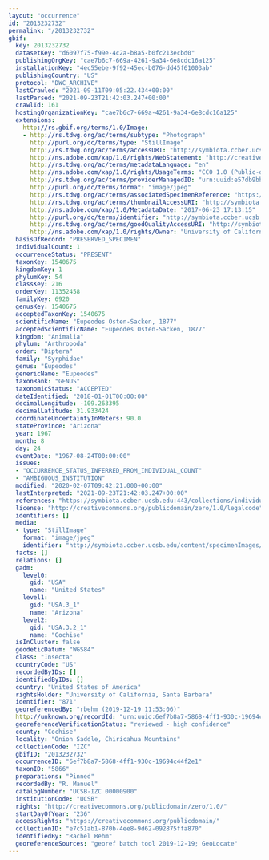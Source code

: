 ```yaml
---
layout: "occurrence"
id: "2013232732"
permalink: "/2013232732"
gbif:
  key: 2013232732
  datasetKey: "d6097f75-f99e-4c2a-b8a5-b0fc213ecbd0"
  publishingOrgKey: "cae7b6c7-669a-4261-9a34-6e8cdc16a125"
  installationKey: "4ec55ebe-9f92-45ec-b076-dd45f61003ab"
  publishingCountry: "US"
  protocol: "DWC_ARCHIVE"
  lastCrawled: "2021-09-11T09:05:22.434+00:00"
  lastParsed: "2021-09-23T21:42:03.247+00:00"
  crawlId: 161
  hostingOrganizationKey: "cae7b6c7-669a-4261-9a34-6e8cdc16a125"
  extensions:
    http://rs.gbif.org/terms/1.0/Image:
    - http://rs.tdwg.org/ac/terms/subtype: "Photograph"
      http://purl.org/dc/terms/type: "StillImage"
      http://rs.tdwg.org/ac/terms/accessURI: "http://symbiota.ccber.ucsb.edu/content/specimenImages/UCSB_IZC/UCSB-IZC00000/UCSB-IZC_00000900_1498263195_lg.jpg"
      http://ns.adobe.com/xap/1.0/rights/WebStatement: "http://creativecommons.org/publicdomain/zero/1.0/"
      http://rs.tdwg.org/ac/terms/metadataLanguage: "en"
      http://ns.adobe.com/xap/1.0/rights/UsageTerms: "CC0 1.0 (Public-domain)"
      http://rs.tdwg.org/ac/terms/providerManagedID: "urn:uuid:e57db9bb-17f5-4b4b-9a97-de26cacedfef"
      http://purl.org/dc/terms/format: "image/jpeg"
      http://rs.tdwg.org/ac/terms/associatedSpecimenReference: "https://symbiota.ccber.ucsb.edu:443/collections/individual/index.php?occid=871"
      http://rs.tdwg.org/ac/terms/thumbnailAccessURI: "http://symbiota.ccber.ucsb.edu/content/specimenImages/UCSB_IZC/UCSB-IZC00000/UCSB-IZC_00000900_1498263195_tn.jpg"
      http://ns.adobe.com/xap/1.0/MetadataDate: "2017-06-23 17:13:15"
      http://purl.org/dc/terms/identifier: "http://symbiota.ccber.ucsb.edu/content/specimenImages/UCSB_IZC/UCSB-IZC00000/UCSB-IZC_00000900_1498263195_lg.jpg"
      http://rs.tdwg.org/ac/terms/goodQualityAccessURI: "http://symbiota.ccber.ucsb.edu/content/specimenImages/UCSB_IZC/UCSB-IZC00000/UCSB-IZC_00000900_1498263195.jpg"
      http://ns.adobe.com/xap/1.0/rights/Owner: "University of California, Santa Barbara"
  basisOfRecord: "PRESERVED_SPECIMEN"
  individualCount: 1
  occurrenceStatus: "PRESENT"
  taxonKey: 1540675
  kingdomKey: 1
  phylumKey: 54
  classKey: 216
  orderKey: 11352458
  familyKey: 6920
  genusKey: 1540675
  acceptedTaxonKey: 1540675
  scientificName: "Eupeodes Osten-Sacken, 1877"
  acceptedScientificName: "Eupeodes Osten-Sacken, 1877"
  kingdom: "Animalia"
  phylum: "Arthropoda"
  order: "Diptera"
  family: "Syrphidae"
  genus: "Eupeodes"
  genericName: "Eupeodes"
  taxonRank: "GENUS"
  taxonomicStatus: "ACCEPTED"
  dateIdentified: "2018-01-01T00:00:00"
  decimalLongitude: -109.263395
  decimalLatitude: 31.933424
  coordinateUncertaintyInMeters: 90.0
  stateProvince: "Arizona"
  year: 1967
  month: 8
  day: 24
  eventDate: "1967-08-24T00:00:00"
  issues:
  - "OCCURRENCE_STATUS_INFERRED_FROM_INDIVIDUAL_COUNT"
  - "AMBIGUOUS_INSTITUTION"
  modified: "2020-02-07T09:42:21.000+00:00"
  lastInterpreted: "2021-09-23T21:42:03.247+00:00"
  references: "https://symbiota.ccber.ucsb.edu:443/collections/individual/index.php?occid=871"
  license: "http://creativecommons.org/publicdomain/zero/1.0/legalcode"
  identifiers: []
  media:
  - type: "StillImage"
    format: "image/jpeg"
    identifier: "http://symbiota.ccber.ucsb.edu/content/specimenImages/UCSB_IZC/UCSB-IZC00000/UCSB-IZC_00000900_1498263195_lg.jpg"
  facts: []
  relations: []
  gadm:
    level0:
      gid: "USA"
      name: "United States"
    level1:
      gid: "USA.3_1"
      name: "Arizona"
    level2:
      gid: "USA.3.2_1"
      name: "Cochise"
  isInCluster: false
  geodeticDatum: "WGS84"
  class: "Insecta"
  countryCode: "US"
  recordedByIDs: []
  identifiedByIDs: []
  country: "United States of America"
  rightsHolder: "University of California, Santa Barbara"
  identifier: "871"
  georeferencedBy: "rbehm (2019-12-19 11:53:06)"
  http://unknown.org/recordId: "urn:uuid:6ef7b8a7-5868-4ff1-930c-19694c44f2e1"
  georeferenceVerificationStatus: "reviewed - high confidence"
  county: "Cochise"
  locality: "Onion Saddle, Chiricahua Mountains"
  collectionCode: "IZC"
  gbifID: "2013232732"
  occurrenceID: "6ef7b8a7-5868-4ff1-930c-19694c44f2e1"
  taxonID: "5866"
  preparations: "Pinned"
  recordedBy: "R. Manuel"
  catalogNumber: "UCSB-IZC 00000900"
  institutionCode: "UCSB"
  rights: "http://creativecommons.org/publicdomain/zero/1.0/"
  startDayOfYear: "236"
  accessRights: "https://creativecommons.org/publicdomain/"
  collectionID: "e7c51ab1-870b-4ee8-9d62-092875ffa870"
  identifiedBy: "Rachel Behm"
  georeferenceSources: "georef batch tool 2019-12-19; GeoLocate"
---
```

